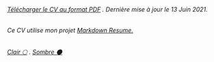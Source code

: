 <br>

###### [Télécharger le CV au format PDF](resume.pdf) . Dernière mise à jour le 13 Juin 2021.

###### Ce CV utilise mon projet [Markdown Resume.](https://github.com/jvin042/markdown-resume)

###### [Clair 🌕](./) . [Sombre 🌑](dark.html)